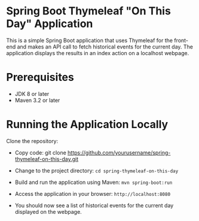 # Spring Boot Thymeleaf "On This Day" Application
This is a simple Spring Boot application that uses Thymeleaf for the front-end and makes an API call to fetch historical events for the current day. The application displays the results in an index action on a localhost webpage.

# Prerequisites
* JDK 8 or later
* Maven 3.2 or later
# Running the Application Locally
Clone the repository:
* Copy code: git clone https://github.com/yourusername/spring-thymeleaf-on-this-day.git

* Change to the project directory:
``
cd spring-thymeleaf-on-this-day
``
* Build and run the application using Maven:
``
mvn spring-boot:run
``
* Access the application in your browser:
``
http://localhost:8080
``
* You should now see a list of historical events for the current day displayed on the webpage.